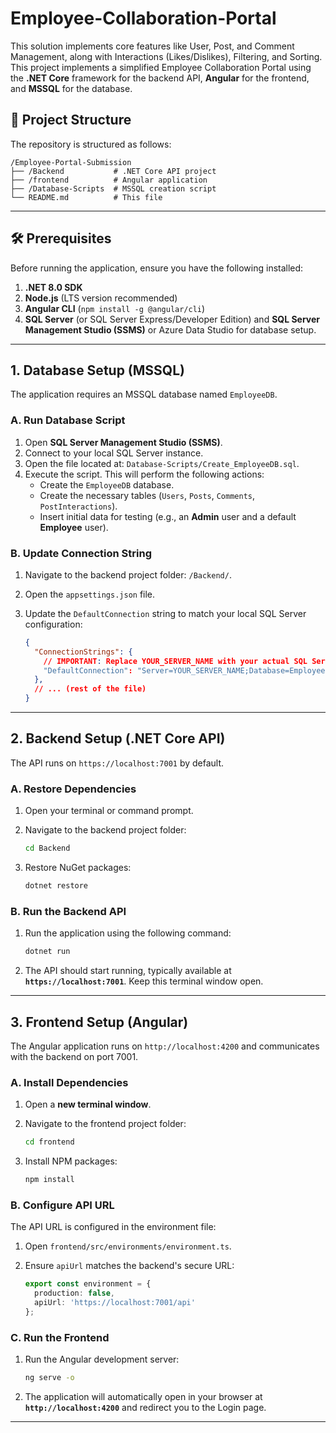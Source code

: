# Employee-Collaboration-Portal
This solution implements core features like User, Post, and Comment Management, along with Interactions (Likes/Dislikes), Filtering, and Sorting. This project implements a simplified Employee Collaboration Portal using the **.NET Core** framework for the backend API, **Angular** for the frontend, and **MSSQL** for the database.

## 🚀 Project Structure

The repository is structured as follows:

```
/Employee-Portal-Submission
├── /Backend           # .NET Core API project
├── /frontend          # Angular application
├── /Database-Scripts  # MSSQL creation script
└── README.md          # This file
```

-----

## 🛠️ Prerequisites

Before running the application, ensure you have the following installed:

1.  **.NET 8.0 SDK** 
2.  **Node.js** (LTS version recommended)
3.  **Angular CLI** (`npm install -g @angular/cli`)
4.  **SQL Server** (or SQL Server Express/Developer Edition) and **SQL Server Management Studio (SSMS)** or Azure Data Studio for database setup.

-----

## 1\. Database Setup (MSSQL)

The application requires an MSSQL database named `EmployeeDB`.

### A. Run Database Script

1.  Open **SQL Server Management Studio (SSMS)**.
2.  Connect to your local SQL Server instance.
3.  Open the file located at: `Database-Scripts/Create_EmployeeDB.sql`.
4.  Execute the script. This will perform the following actions:
      * Create the `EmployeeDB` database.
      * Create the necessary tables (`Users`, `Posts`, `Comments`, `PostInteractions`).
      * Insert initial data for testing (e.g., an **Admin** user and a default **Employee** user).

### B. Update Connection String

1.  Navigate to the backend project folder: `/Backend/`.

2.  Open the `appsettings.json` file.

3.  Update the `DefaultConnection` string to match your local SQL Server configuration:

    ```json
    {
      "ConnectionStrings": {
        // IMPORTANT: Replace YOUR_SERVER_NAME with your actual SQL Server instance name
        "DefaultConnection": "Server=YOUR_SERVER_NAME;Database=EmployeeDB;Trusted_Connection=True;MultipleActiveResultSets=true;TrustServerCertificate=True" 
      },
      // ... (rest of the file)
    }
    ```

-----

## 2\. Backend Setup (.NET Core API)

The API runs on `https://localhost:7001` by default.

### A. Restore Dependencies

1.  Open your terminal or command prompt.

2.  Navigate to the backend project folder:

    ```bash
    cd Backend
    ```

3.  Restore NuGet packages:

    ```bash
    dotnet restore
    ```

### B. Run the Backend API

1.  Run the application using the following command:

    ```bash
    dotnet run
    ```

2.  The API should start running, typically available at **`https://localhost:7001`**. Keep this terminal window open.

-----

## 3\. Frontend Setup (Angular)

The Angular application runs on `http://localhost:4200` and communicates with the backend on port 7001.

### A. Install Dependencies

1.  Open a **new terminal window**.

2.  Navigate to the frontend project folder:

    ```bash
    cd frontend
    ```

3.  Install NPM packages:

    ```bash
    npm install
    ```

### B. Configure API URL

The API URL is configured in the environment file:

1.  Open `frontend/src/environments/environment.ts`.

2.  Ensure `apiUrl` matches the backend's secure URL:

    ```typescript
    export const environment = {
      production: false,
      apiUrl: 'https://localhost:7001/api'
    };
    ```

### C. Run the Frontend

1.  Run the Angular development server:

    ```bash
    ng serve -o
    ```

2.  The application will automatically open in your browser at **`http://localhost:4200`** and redirect you to the Login page.

-----

